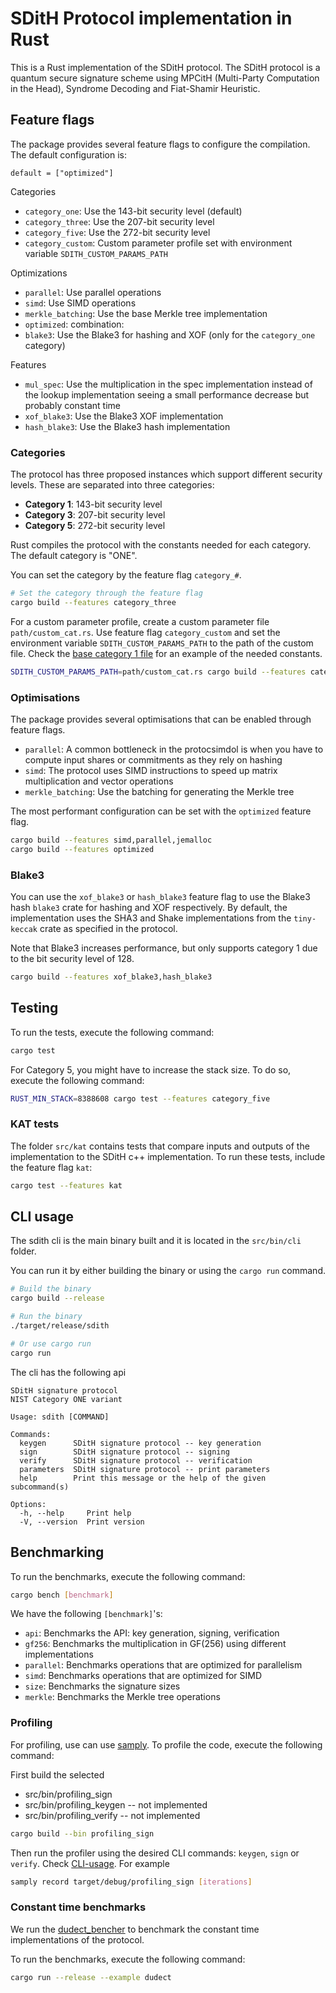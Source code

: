 # SDitH Protocol implementation in Rust

This is a Rust implementation of the SDitH protocol. The SDitH protocol is a quantum secure signature scheme using MPCitH (Multi-Party Computation in the Head), Syndrome Decoding and Fiat-Shamir Heuristic.

## Feature flags

The package provides several feature flags to configure the compilation. The default configuration is:

`default = ["optimized"]`

Categories

- `category_one`: Use the 143-bit security level (default)
- `category_three`: Use the 207-bit security level
- `category_five`: Use the 272-bit security level
- `category_custom`: Custom parameter profile set with environment variable `SDITH_CUSTOM_PARAMS_PATH`

Optimizations

- `parallel`: Use parallel operations
- `simd`: Use SIMD operations
- `merkle_batching`: Use the base Merkle tree implementation
- `optimized`: combination:
- `blake3`: Use the Blake3 for hashing and XOF (only for the `category_one` category)

Features

- `mul_spec`: Use the multiplication in the spec implementation instead of the lookup implementation seeing a small performance decrease but probably constant time
- `xof_blake3`: Use the Blake3 XOF implementation
- `hash_blake3`: Use the Blake3 hash implementation

### Categories

The protocol has three proposed instances which support different security levels. These are separated into three categories:

- **Category 1**: 143-bit security level
- **Category 3**: 207-bit security level
- **Category 5**: 272-bit security level

Rust compiles the protocol with the constants needed for each category. The default category is "ONE".

You can set the category by the feature flag `category_#`.

```bash
# Set the category through the feature flag
cargo build --features category_three
```

For a custom parameter profile, create a custom parameter file `path/custom_cat.rs`. Use feature flag `category_custom` and set the environment variable `SDITH_CUSTOM_PARAMS_PATH` to the path of the custom file. Check the [base category 1 file](src/constants/params/cat1.rs) for an example of the needed constants.

```bash
SDITH_CUSTOM_PARAMS_PATH=path/custom_cat.rs cargo build --features category_custom
```

### Optimisations

The package provides several optimisations that can be enabled through feature flags.

- `parallel`: A common bottleneck in the protocsimdol is when you have to compute input shares or commitments as they rely on hashing
- `simd`: The protocol uses SIMD instructions to speed up matrix multiplication and vector operations
- `merkle_batching`: Use the batching for generating the Merkle tree

The most performant configuration can be set with the `optimized` feature flag.

```bash
cargo build --features simd,parallel,jemalloc
cargo build --features optimized
```

### Blake3

You can use the `xof_blake3` or `hash_blake3` feature flag to use the Blake3 hash `blake3` crate for hashing and XOF respectively. By default, the implementation uses the SHA3 and Shake implementations from the `tiny-keccak` crate as specified in the protocol.

Note that Blake3 increases performance, but only supports category 1 due to the bit security level of 128.

```bash
cargo build --features xof_blake3,hash_blake3
```

## Testing

To run the tests, execute the following command:

```bash
cargo test
```

For Category 5, you might have to increase the stack size. To do so, execute the following command:

```bash
RUST_MIN_STACK=8388608 cargo test --features category_five
```

### KAT tests

The folder `src/kat` contains tests that compare inputs and outputs of the implementation to the SDitH c++ implementation. To run these tests, include the feature flag `kat`:

```bash
cargo test --features kat
```

## CLI usage

The sdith cli is the main binary built and it is located in the `src/bin/cli` folder.

You can run it by either building the binary or using the `cargo run` command.

```bash
# Build the binary
cargo build --release

# Run the binary
./target/release/sdith

# Or use cargo run
cargo run
```

The cli has the following api

```
SDitH signature protocol
NIST Category ONE variant

Usage: sdith [COMMAND]

Commands:
  keygen      SDitH signature protocol -- key generation
  sign        SDitH signature protocol -- signing
  verify      SDitH signature protocol -- verification
  parameters  SDitH signature protocol -- print parameters
  help        Print this message or the help of the given subcommand(s)

Options:
  -h, --help     Print help
  -V, --version  Print version
```

## Benchmarking

To run the benchmarks, execute the following command:

```bash
cargo bench [benchmark]
```

We have the following `[benchmark]`'s:

- `api`: Benchmarks the API: key generation, signing, verification
- `gf256`: Benchmarks the multiplication in GF(256) using different implementations
- `parallel`: Benchmarks operations that are optimized for parallelism
- `simd`: Benchmarks operations that are optimized for SIMD
- `size`: Benchmarks the signature sizes
- `merkle`: Benchmarks the Merkle tree operations

### Profiling

For profiling, use can use [samply](https://github.com/mstange/samply). To profile the code, execute the following command:

First build the selected

- src/bin/profiling_sign
- src/bin/profiling_keygen -- not implemented
- src/bin/profiling_verify -- not implemented

```bash
cargo build --bin profiling_sign
```

Then run the profiler using the desired CLI commands: `keygen`, `sign` or `verify`. Check [CLI-usage](#cli-usage). For example

```bash
samply record target/debug/profiling_sign [iterations]
```

### Constant time benchmarks

We run the [dudect_bencher](https://docs.rs/dudect-bencher/latest/dudect_bencher/) to benchmark the constant time implementations of the protocol.

To run the benchmarks, execute the following command:

```bash
cargo run --release --example dudect
```
